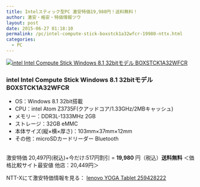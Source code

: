 ```yaml
---
title: Intelスティック型PC 激安特価19,980円！送料無料！
author: 激安・格安・特価情報ツウ
layout: post
date: 2015-06-27 01:18:10
permalink: /pc/intel-compute-stick-boxstck1a32wfcr-19980-nttx.html
categories:
  - PC
---
```

<div class="img-bg2 img_L">
  <a href="//px.a8.net/svt/ejp?a8mat=ZYP6S+8IMA3E+S1Q+BWGDT&#038;a8ejpredirect=//nttxstore.jp/_II_IN14983614" target="_blank"><img border="0" alt="intel Intel Compute Stick Windows 8.1 32bitモデル BOXSTCK1A32WFCR" src="//image.nttxstore.jp/l2_images/I/IN/IN14983614.jpg" data-recalc-dims="1" /></a>
</div>

### intel Intel Compute Stick Windows 8.1 32bitモデル BOXSTCK1A32WFCR
<!--more-->

* OS：Windows 8.1 32bit搭載
* CPU：intel Atom Z3735F(クアッドコア/1.33GHz/2MBキャッシュ)
* メモリー：DDR3L-1333MHz 2GB
* ストレージ：32GB eMMC
* 本体サイズ(縦×横×厚さ)：103mm×37mm×12mm
* その他：microSDカードリーダー Bluetooth

<br clear="all" />激安特価 20,497円(税込)+今だけ:517円割引 = <span class="tokka-price"><strong>19,980</strong></span> 円（税込）**送料無料**
＜価格比較サイト最安値 他店：20,449円＞

NTT-Xにて激安特価情報を見る： <a href="//px.a8.net/svt/ejp?a8mat=ZYP6S+8IMA3E+S1Q+BWGDT&#038;a8ejpredirect=//nttxstore.jp/_II_IN14983614" target="_blank"><span class="fs150p">lenovo YOGA Tablet 259428222</span></a>